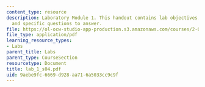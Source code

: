 ```yaml
---
content_type: resource
description: Laboratory Module 1. This handout contains lab objectives, notes, tasks,
  and specific questions to answer.
file: https://ol-ocw-studio-app-production.s3.amazonaws.com/courses/2-002-mechanics-and-materials-ii-spring-2004/9aebe9fc6669d928aa716a5033cc9c9f_lab_1_s04.pdf
file_type: application/pdf
learning_resource_types:
- Labs
parent_title: Labs
parent_type: CourseSection
resourcetype: Document
title: lab_1_s04.pdf
uid: 9aebe9fc-6669-d928-aa71-6a5033cc9c9f
---
```

